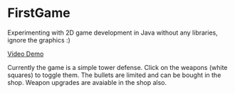 # FirstGame
Experimenting with 2D game development in Java without any libraries, ignore the graphics :)

[Video Demo](https://github.com/k0dev/FirstGame/assets/108899333/0076539b-9220-4332-b372-f8668b9bc9b2)

Currently the game is a simple tower defense. Click on the weapons (white squares) to toggle them. The bullets are limited and can be bought in the shop. Weapon upgrades are avaiable in the shop also.
